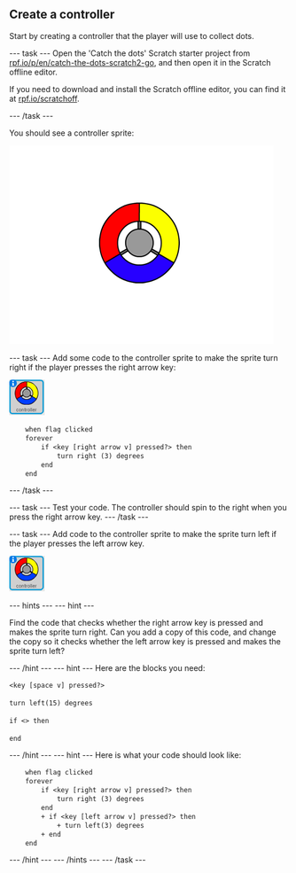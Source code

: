 ## Create a controller

Start by creating a controller that the player will use to collect dots.

--- task ---
Open the 'Catch the dots' Scratch starter project from [rpf.io/p/en/catch-the-dots-scratch2-go](http://rpf.io/p/en/catch-the-dots-scratch2-go), and then open it in the Scratch offline editor.

If you need to download and install the Scratch offline editor, you can find it at [rpf.io/scratchoff](http://rpf.io/scratchoff).

--- /task ---

You should see a controller sprite:

![screenshot](images/dots-controller.png)


--- task ---
Add some code to the controller sprite to make the sprite turn right if the player presses the right arrow key:

![Controller sprite](images/controller-sprite.png)

```blocks
	when flag clicked
	forever
		if <key [right arrow v] pressed?> then
			turn right (3) degrees
		end
	end
```
--- /task ---

--- task ---
Test your code. The controller should spin to the right when you press the right arrow key.
--- /task ---

--- task ---
Add code to the controller sprite to make the sprite turn left if the player presses the left arrow key.

![Controller sprite](images/controller-sprite.png)

--- hints ---
--- hint ---

Find the code that checks whether the right arrow key is pressed and makes the sprite turn right. Can you add a copy of this code, and change the copy so it checks whether the left arrow key is pressed and makes the sprite turn left?

--- /hint ---
--- hint ---
Here are the blocks you need:
```blocks
<key [space v] pressed?>

turn left(15) degrees

if <> then

end
```
--- /hint ---
--- hint ---
Here is what your code should look like:
```blocks
	when flag clicked
	forever
		if <key [right arrow v] pressed?> then
			turn right (3) degrees
		end
        + if <key [left arrow v] pressed?> then
			+ turn left(3) degrees
		+ end
	end
```
--- /hint ---
--- /hints ---
--- /task ---
